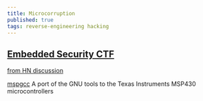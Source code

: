 ```yaml
---
title: Microcorruption
published: true
tags: reverse-engineering hacking
---
```

## [Embedded Security CTF](https://microcorruption.com/login)
[from HN discussion](https://news.ycombinator.com/item?id=11796620)

[mspgcc](http://mspgcc.sourceforge.net/manual/book1.html)
A port of the GNU tools to the Texas Instruments MSP430 microcontrollers
